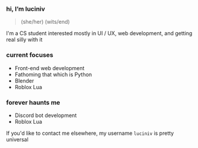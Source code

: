 ### hi, I’m luciniv
> (she/her) 
> (wits/end)

I'm a CS student interested mostly in UI / UX, web development, and getting real silly with it

### current focuses
- Front-end web development
- Fathoming that which is Python
- Blender
- Roblox Lua

### forever haunts me
- Discord bot development
- Roblox Lua



If you'd like to contact me elsewhere, my username ``luciniv`` is pretty universal



